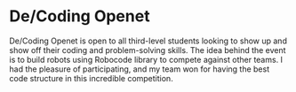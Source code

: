 # De/Coding Openet

De/Coding Openet is open to all third-level students looking to show up and show off their coding and problem-solving skills. The idea behind the event is to build robots using Robocode library to compete against other teams. I had the pleasure of participating, and my team won for having the best code structure in this incredible competition.
